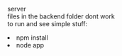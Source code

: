 server
<br>
files in the backend folder dont work
<br>
to run and see simple stuff: <br>
<li>npm install   <br>  
 <li>node app<br>
